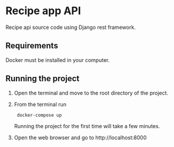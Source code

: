 # Recipe app API
Recipe api source code using Django rest framework.

## Requirements
Docker must be installed in your computer.

## Running the project
1. Open the terminal and move to the root directory of the project.
2. From the terminal run

        docker-compose up

    Running the project for the first time will take a few minutes.
3. Open the web browser and go to http://localhost:8000